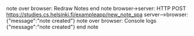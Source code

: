 note over browser:
Redraw Notes
end note
browser->server: HTTP POST https://studies.cs.helsinki.fi/exampleapp/new_note_spa
server-->browser: {"message":"note created"}
note over browser:
Console logs {"message":"note created"}
end note
